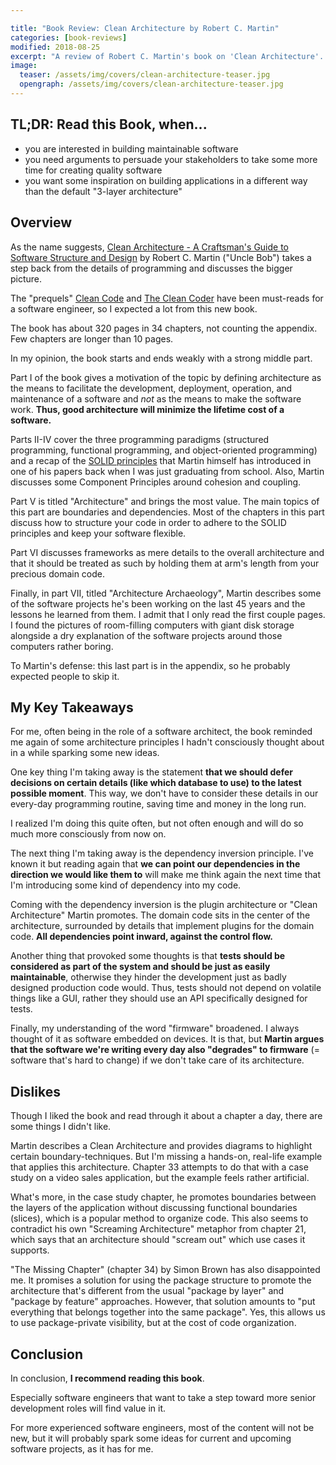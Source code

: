 ```yaml
---

title: "Book Review: Clean Architecture by Robert C. Martin"
categories: [book-reviews]
modified: 2018-08-25
excerpt: "A review of Robert C. Martin's book on 'Clean Architecture'. "
image:
  teaser: /assets/img/covers/clean-architecture-teaser.jpg
  opengraph: /assets/img/covers/clean-architecture-teaser.jpg
---
```




## TL;DR: Read this Book, when...

* you are interested in building maintainable software
* you need arguments to persuade your stakeholders to take some more time 
  for creating quality software 
* you want some inspiration on building applications in a different way than the
  default "3-layer architecture"

## Overview

As the name suggests, <a href="//www.kqzyfj.com/click-9137796-13660345?url=https%3A//www.ebooks.com/cj.asp%3FIID%3D95862666%26fc%3DUS&cjsku=95862666" rel="nofollow">Clean Architecture - A Craftsman's Guide to Software Structure and Design</a> 
by Robert C. Martin ("Uncle Bob") takes a step back from the details of programming and discusses the bigger picture.

The "prequels" <a href="//www.jdoqocy.com/click-9137796-13660345?url=https%3A//www.ebooks.com/cj.asp%3FIID%3D726365%26fc%3DUS&cjsku=726365" rel="nofollow">Clean Code</a> and <a href="//www.jdoqocy.com/click-9137796-13660345?url=https%3A//www.ebooks.com/cj.asp%3FIID%3D726181%26fc%3DUS&cjsku=726181" rel="nofollow">The Clean Coder</a> have been must-reads for a
software engineer, so I expected a lot from this new book. 

The book has about 320 pages in 34 chapters, not counting the appendix. Few chapters are longer than 10 pages.

In my opinion, the book starts and ends weakly with a strong middle part.

Part I of the book gives a motivation of the topic by defining architecture as the means to facilitate the 
development, deployment, operation, and maintenance of a software and *not* as the means to make the software work.
**Thus, good architecture will minimize the lifetime cost of a software.**    

Parts II-IV cover the three programming paradigms (structured programming, functional programming,
and object-oriented programming) and a recap of the [SOLID principles](https://en.wikipedia.org/wiki/SOLID)
that Martin himself has introduced in one of his papers back when I was just graduating from school. Also, Martin discusses
some Component Principles around cohesion and coupling.

Part V is titled "Architecture" and brings the most value. 
The main topics of this part are boundaries and dependencies. 
Most of the chapters in this part discuss how to structure
your code in order to adhere to the SOLID principles and keep your software flexible.

Part VI discusses frameworks as mere details to the overall architecture and that it should be treated
as such by holding them at arm's length from your precious domain code.

Finally, in part VII, titled "Architecture Archaeology", Martin describes some of the software projects
he's been working on the last 45 years and the lessons he learned from them. I admit that I only read the
first couple pages. I found the pictures of room-filling computers with giant disk storage alongside a 
dry explanation of the software projects around those computers rather boring. 

To Martin's defense: this last part is in the appendix, so he probably expected people to skip it.
 
## My Key Takeaways

For me, often being in the role of a software architect, the book reminded me again of some architecture principles 
I hadn't consciously thought about in a while sparking some new ideas.
 
One key thing I'm taking away is the statement **that we should defer decisions on certain details
(like which database to use) to the latest possible moment**. 
This way, we don't have to consider these details in our every-day programming routine, saving time and money
in the long run.

I realized I'm doing this quite often, but not often enough and will do so much more consciously from now on.

The next thing I'm taking away is the dependency inversion principle. I've known it but reading again that
**we can point our dependencies in the direction we would like them to** will make me think again the next
time that I'm introducing some kind of dependency into my code. 

Coming with the dependency inversion is the plugin architecture or "Clean Architecture" Martin promotes. The domain code sits in
the center of the architecture, surrounded by details that implement plugins for the domain code. **All
dependencies point inward, against the control flow.** 

Another thing that provoked some thoughts is that **tests should be considered as part of
the system and should be just as easily maintainable**, otherwise they hinder the development just as
badly designed production code would. Thus, tests should not depend on volatile things like a GUI,
rather they should use an API specifically designed for tests.

Finally, my understanding of the word "firmware" broadened. I always thought of it as software embedded
on devices. It is that, but **Martin argues that the software we're writing every day also "degrades"
to firmware** (= software that's hard to change) if we don't take care of its architecture. 

## Dislikes

Though I liked the book and read through it about a chapter a day, there are some things I didn't like.

Martin describes a Clean Architecture and provides diagrams to highlight certain boundary-techniques. 
But I'm missing a hands-on, real-life example that applies this architecture. Chapter 33 attempts
to do that with a case study on a video sales application, but the example feels rather
artificial. 

What's more, in the case study chapter, he promotes boundaries between the layers of the application
without discussing functional boundaries (slices), which is a popular method to organize code. This also seems
to contradict his own "Screaming Architecture" metaphor from chapter 21, which says that an architecture
should "scream out" which use cases it supports.

"The Missing Chapter" (chapter 34) by Simon Brown has also disappointed me. It promises a solution
for using the package structure to promote the architecture that's different from the usual "package by layer"
and "package by feature" approaches. However, that solution amounts to "put everything that belongs together
into the same package". Yes, this allows us to use package-private visibility, but at the cost of 
code organization.

## Conclusion

In conclusion, **I recommend reading this book**. 

Especially software engineers that want to take a step
toward more senior development roles will find value in it. 

For more experienced software engineers, most of the content will not be new, but it will probably spark
some ideas for current and upcoming software projects, as it has for me. 
